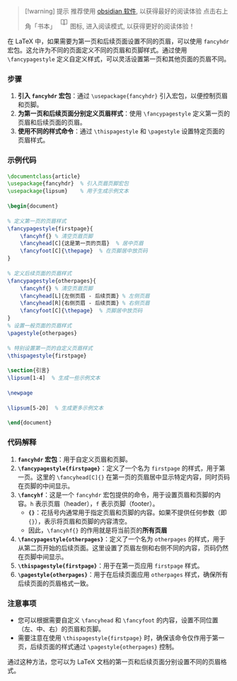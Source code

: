 
>[!warning] 提示
>推荐使用 [obsidian 软件](https://obsidian.md/), 以获得最好的阅读体验
>点击右上角「书本」![](https://raw.githubusercontent.com/Nekasu/Blog_pics/main/20240910163022.png)图标, 进入阅读模式, 以获得更好的阅读体验！

在 LaTeX 中，如果需要为第一页和后续页面设置不同的页眉，可以使用 `fancyhdr` 宏包。这允许为不同的页面定义不同的页眉和页脚样式。通过使用 `\fancypagestyle` 定义自定义样式，可以灵活设置第一页和其他页面的页眉不同。

### 步骤

1. **引入 `fancyhdr` 宏包**：通过 `\usepackage{fancyhdr}` 引入宏包，以便控制页眉和页脚。
2. **为第一页和后续页面分别定义页眉样式**：使用 `\fancypagestyle` 定义第一页的页眉和后续页面的页眉。
3. **使用不同的样式命令**：通过 `\thispagestyle` 和 `\pagestyle` 设置特定页面的页眉样式。

### 示例代码

```latex
\documentclass{article}
\usepackage{fancyhdr}  % 引入页眉页脚宏包
\usepackage{lipsum}    % 用于生成示例文本

\begin{document}

% 定义第一页的页眉样式
\fancypagestyle{firstpage}{
    \fancyhf{} % 清空页眉页脚
    \fancyhead[C]{这是第一页的页眉}  % 居中页眉
    \fancyfoot[C]{\thepage}  % 在页脚居中放页码
}

% 定义后续页面的页眉样式
\fancypagestyle{otherpages}{
    \fancyhf{} % 清空页眉页脚
    \fancyhead[L]{左侧页眉 - 后续页面} % 左侧页眉
    \fancyhead[R]{右侧页眉 - 后续页面} % 右侧页眉
    \fancyfoot[C]{\thepage}  % 页脚居中放页码
}
% 设置一般页面的页眉样式
\pagestyle{otherpages}

% 特别设置第一页的自定义页眉样式
\thispagestyle{firstpage}

\section{引言}
\lipsum[1-4]  % 生成一些示例文本

\newpage

\lipsum[5-20]  % 生成更多示例文本

\end{document}
```

### 代码解释

1. **`fancyhdr` 宏包**：用于自定义页眉和页脚。
2. **`\fancypagestyle{firstpage}`**：定义了一个名为 `firstpage` 的样式，用于第一页。这里的 `\fancyhead[C]{}` 在第一页的页眉居中显示特定内容，同时页码在页脚的中间显示。
3. **`\fancyhf`**：这是一个 `fancyhdr` 宏包提供的命令，用于设置页眉和页脚的内容。`h` 表示页眉（header），`f` 表示页脚（footer）。  
	- **`{}`**：花括号内通常用于指定页眉和页脚的内容。如果不提供任何参数（即 `{}`），表示将页眉和页脚的内容清空。  
	- 因此，`\fancyhf{}` 的作用就是将当前页的**所有页眉**
3. **`\fancypagestyle{otherpages}`**：定义了一个名为 `otherpages` 的样式，用于从第二页开始的后续页面。这里设置了页眉左侧和右侧不同的内容，页码仍然在页脚中间显示。
4. **`\thispagestyle{firstpage}`**：用于在第一页应用 `firstpage` 样式。
5. **`\pagestyle{otherpages}`**：用于在后续页面应用 `otherpages` 样式，确保所有后续页面的页眉格式一致。

### 注意事项

- 您可以根据需要自定义 `\fancyhead` 和 `\fancyfoot` 的内容，设置不同位置（左、中、右）的页眉和页脚。
- 需要注意在使用 `\thispagestyle{firstpage}` 时，确保该命令仅作用于第一页，后续页面的样式通过 `\pagestyle{otherpages}` 控制。

通过这种方法，您可以为 LaTeX 文档的第一页和后续页面分别设置不同的页眉格式。